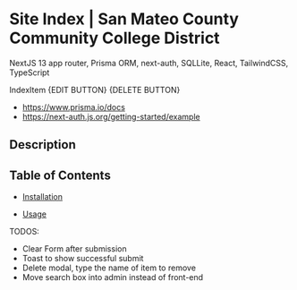 <!-- Generate a Readme for this project -->

# Site Index | San Mateo County Community College District
NextJS 13 app router, Prisma ORM, next-auth, SQLLite, React, TailwindCSS, TypeScript

IndexItem {EDIT BUTTON} {DELETE BUTTON}

- <https://www.prisma.io/docs>
- <https://next-auth.js.org/getting-started/example>

## Description

## Table of Contents

* [Installation](#installation)

* [Usage](#usage)




TODOS:
- Clear Form after submission
- Toast to show successful submit
- Delete modal, type the name of item to remove
- Move search box into admin instead of front-end
